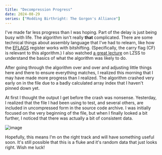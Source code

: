 ```yaml
---
title: "Decompression Progress"
date: 2024-08-29
series: ["Modding Birthright: The Gorgon's Alliance"]
---
```


I've made far less progress than I was hoping. Part of the delay is just being busy with life. The algorithm isn't really **that** complicated. There are some technical things about assembly language that I've had to relearn, like how the [EFLAGS](https://en.wikipedia.org/wiki/FLAGS_register) register works with bitshifting. (Specifically, the carry flag (CF) is relevant to this algorithm.) I also watched [a great lecture](https://www.youtube.com/watch?v=VDXBnmr8AY0) on LZSS to understand the basics of what the algorithm was likely to do.

After going through the algorithm over and over and adjusting little things here and there to ensure everything matches, I realized this morning that I may have made more progress than I realized. The algorithm crashed very early on in the file due to a badly calculated array index that I haven't pinned down yet.

At first I thought the output I get before the crash was nonsense. Yesterday, I realized that the file I had been using to test, and several others, are included in uncompressed form in the source code archive. I was initially focused on the very beginning of the file, but when I finally looked a bit further, I noticed that there was actually a bit of consistent data.

![image](/img/posts/modding_birthright/decompression-progress.png)

Hopefully, this means I'm on the right track and will have something useful soon. It's still possible that this is a fluke and it's random data that just looks right. Wish me luck!